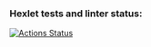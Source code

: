 ### Hexlet tests and linter status:
[![Actions Status](https://github.com/aldmarinka/php-project-9/actions/workflows/hexlet-check.yml/badge.svg)](https://github.com/aldmarinka/php-project-9/actions)